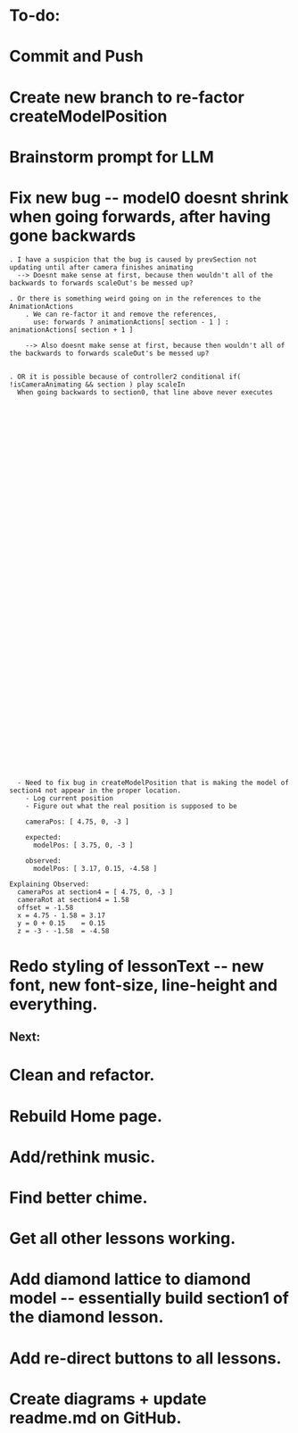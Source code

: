 # To-do:

  # Commit and Push

  # Create new branch to re-factor createModelPosition 

  # Brainstorm prompt for LLM











  # Fix new bug -- model0 doesnt shrink when going forwards, after having gone backwards
    . I have a suspicion that the bug is caused by prevSection not updating until after camera finishes animating
      --> Doesnt make sense at first, because then wouldn't all of the backwards to forwards scaleOut's be messed up?

    . Or there is something weird going on in the references to the AnimationActions
        . We can re-factor it and remove the references, 
          use: forwards ? animationActions[ section - 1 ] : animationActions[ section + 1 ]

        --> Also doesnt make sense at first, because then wouldn't all of the backwards to forwards scaleOut's be messed up?


    . OR it is possible because of controller2 conditional if( !isCameraAnimating && section ) play scaleIn
      When going backwards to section0, that line above never executes





      











































      - Need to fix bug in createModelPosition that is making the model of section4 not appear in the proper location.
        - Log current position
        - Figure out what the real position is supposed to be 

        cameraPos: [ 4.75, 0, -3 ]

        expected: 
          modelPos: [ 3.75, 0, -3 ]
        
        observed: 
          modelPos: [ 3.17, 0.15, -4.58 ]

    Explaining Observed:
      cameraPos at section4 = [ 4.75, 0, -3 ]
      cameraRot at section4 = 1.58 
      offset = -1.58 
      x = 4.75 - 1.58 = 3.17
      y = 0 + 0.15    = 0.15
      z = -3 - -1.58  = -4.58
     


  # Redo styling of lessonText -- new font, new font-size, line-height and everything.







































## Next:
  # Clean and refactor.
  # Rebuild Home page.
  # Add/rethink music.
  # Find better chime.
  # Get all other lessons working.
  # Add diamond lattice to diamond model -- essentially build section1 of the diamond lesson.
  # Add re-direct buttons to all lessons.
  # Create diagrams + update readme.md on GitHub.




